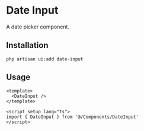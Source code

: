 # Date Input

A date picker component.

<ComponentPreview name="DateInput" />

## Installation

```shell
php artisan ui:add date-input
```

## Usage

```vue
<template>
  <DateInput />
</template>

<script setup lang="ts">
import { DateInput } from '@/Components/DateInput'
</script>
```
